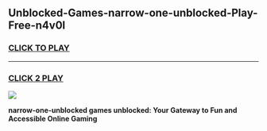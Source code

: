 
## Unblocked-Games-narrow-one-unblocked-Play-Free-n4v0l
<h3>
<a href="https://premium76.site?title=narrow-one-unblocked&ref=18A">CLICK TO PLAY</a></h3>
<hr>

<h3>
<a href="https://premium76.site?title=narrow-one-unblocked&ref=18A">CLICK 2 PLAY</a>
  
</h3>

<a href="https://premium76.site?title=narrow-one-unblocked&ref=18A"><img src="https://clearcache.store/games.png"></a>


**narrow-one-unblocked games unblocked: Your Gateway to Fun and Accessible Online Gaming**
